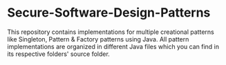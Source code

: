 # Secure-Software-Design-Patterns
This repository contains implementations for multiple creational patterns like Singleton, Pattern &amp; Factory patterns using Java. All pattern implementations are organized in different Java files  which you can find in its respective folders' source folder.
